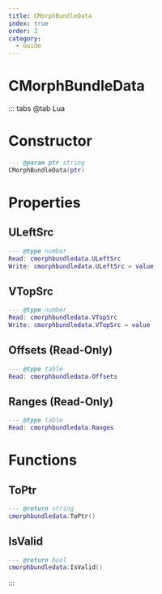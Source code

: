 ```yaml
---
title: CMorphBundleData
index: true
order: 2
category:
  - Guide
---
```


# CMorphBundleData

::: tabs
@tab Lua
# Constructor
```lua
--- @param ptr string
CMorphBundleData(ptr)
```
# Properties
## ULeftSrc 
```lua
--- @type number
Read: cmorphbundledata.ULeftSrc
Write: cmorphbundledata.ULeftSrc = value
```
## VTopSrc 
```lua
--- @type number
Read: cmorphbundledata.VTopSrc
Write: cmorphbundledata.VTopSrc = value
```
## Offsets (Read-Only)
```lua
--- @type table
Read: cmorphbundledata.Offsets
```
## Ranges (Read-Only)
```lua
--- @type table
Read: cmorphbundledata.Ranges
```
# Functions
## ToPtr
```lua
--- @return string
cmorphbundledata:ToPtr()
```
## IsValid
```lua
--- @return bool
cmorphbundledata:IsValid()
```

:::